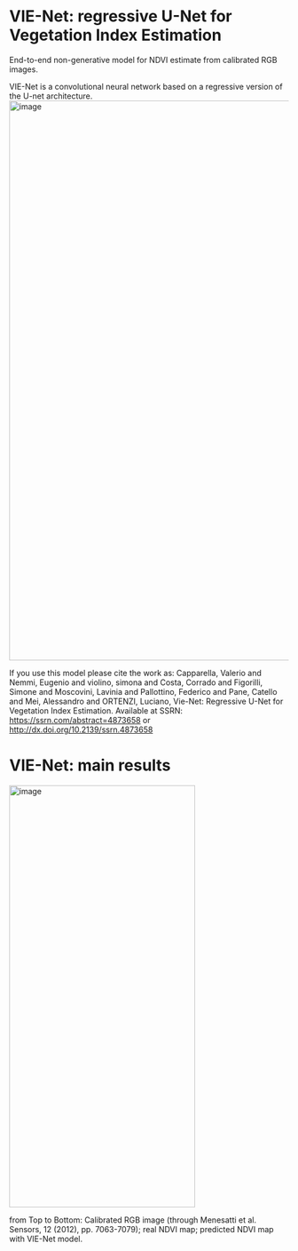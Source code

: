 # VIE-Net: regressive U-Net for Vegetation Index Estimation
End-to-end non-generative model for NDVI estimate from calibrated RGB images. 

VIE-Net is a convolutional neural network based on a regressive version of the U-net architecture. 
<img width="1572" height="1008" alt="image" src="https://github.com/user-attachments/assets/9cebc83c-9eee-47c9-9ab5-4c1d083b1a7d" />


If you use this model please cite the work as: 
Capparella, Valerio and Nemmi, Eugenio and violino, simona and Costa, Corrado and Figorilli, Simone and Moscovini, Lavinia and Pallottino, Federico and Pane, Catello and Mei, Alessandro and ORTENZI, Luciano, Vie-Net: Regressive U-Net for Vegetation Index Estimation. Available at SSRN: https://ssrn.com/abstract=4873658 or http://dx.doi.org/10.2139/ssrn.4873658

# VIE-Net: main results

<img width="335" height="760" alt="image" src="https://github.com/user-attachments/assets/b8b8a4ef-35e0-4134-b823-b0890a197294" />

from Top to Bottom: Calibrated RGB image (through Menesatti et al. Sensors, 12 (2012), pp. 7063-7079); real NDVI map; predicted NDVI map with VIE-Net model.
